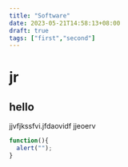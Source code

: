```yaml
---
title: "Software"
date: 2023-05-21T14:58:13+08:00
draft: true
tags: ["first","second"]
---
```


# jr

## hello
jjvfjkssfvi.jfdaovidf
jjeoerv

```js
function(){
  alert("");
}
```